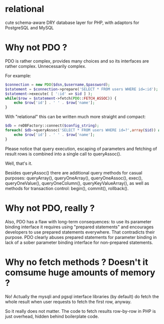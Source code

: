 # relational
cute schema-aware DRY database layer for PHP, with adaptors for PostgreSQL and MySQL

# Why not PDO ?

PDO is rather complex, provides many choices and so its interfaces are rather complex. Unnecessarily complex.

For example:

```PHP
$connection = new PDO($dsn,$username,$password);
$statement = $connection->prepare('SELECT * FROM users WHERE id=:id');
$statement->execute( [ ':id' => $id ] );
while($row = $statement->fetch(PDO::FETCH_ASSOC)) {
    echo $row['id'] . ' ' . $row['name'];
}
```

With "relational" this can be written much more straight and compact:

```PHP
$db = reDBFactory::connect($config_string);
foreach( $db->queryAssoc('SELECT * FROM users WHERE id=?',array($id)) as $row ) {
    echo $row['id'] . ' ' . $row['name'];
}
```

Please notice that query execution, escaping of parameters and fetching of result rows is combined into a single call to queryAssoc().

Well, that's it.

Besides queryAssoc() there are additional query methods for casual purposes: queryArray(), queryOneArray(), queryOneAssoc(), exec(), queryOneValue(), queryOneColumn(), queryKeyValueArray(), as well as methods for transaction control: begin(), commit(), rollback().


# Why not PDO, really ?

Also, PDO has a flaw with long-term consequences: to use its parameter binding interface it requires using "prepared statements" and encourages developers to use prepared statements everywhere. That contradicts their purpose. PDO clearly abuses prepared statements for parameter binding in lack of a sober parameter binding interface for non-prepared statements.


# Why no fetch methods ? Doesn't it comsume huge amounts of memory ?

No! Actually the mysqli and pgsql interface libraries (by default) do fetch the whole result when user requests to fetch the first row, anyway.

So it really does not matter. The code to fetch results row-by-row in PHP is just overhead, hidden behind boilerplate code.

